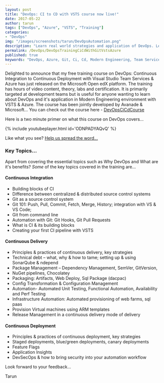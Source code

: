 ```yaml
---
layout: post
title: "DevOps: CI to CD with VSTS course now live!"
date: 2017-05-22
author: tarun
tags: ["DevOps", "Azure", "VSTS", "Training"]
categories:
- "DevOps"
img: "/images/screenshots/tarun/DevOpsAutomation.png"
description: "Learn real world strategies and application of DevOps. Learn how to use apply modern engineering practices with Azure & VSTS to go from Continuous Integration to Continuous Delivery to Continuous Deployment!"
permalink: /DevOps/DevOpsTrainingCiCdWithGitVstsAzure
published: true
keywords: "DevOps, Azure, Git, Ci, Cd, Modern Engineering, Team Services, SemVersion, GitFlow, GitVersion, NuGet, Chocolatey, PackageManagement, ARM, ResourceGroup, AzureDevTestLabs, Release Management, Build Automation"
---
```

Delighted to announce that my free training course on DevOps: Continuous Integration to Continuous Deployment with Visual Studio Team Services & Azure has just released on the Microsoft Open edX platform. The training has hours of video content, theory, labs and certification. It is primarily targeted at development teams but is useful for anyone wanting to learn about DevOps and it's application in Modern Engineering environment with VSTS & Azure. The course has been jointly developed by Avanade & Microsoft... You can check out the course here - [DevOpsCiCdCourse](http://bit.ly/DevOpsCiCdInfo)
<!--more--> 

Here is a two minute primer on what this course on DevOps covers...

{% include youtubeplayer.html id='ODNPADYAQvQ' %}

Like what you see? <a target="_blank" href="https://ctt.ec/JCU4x">Help us spread the word...</a>

### Key Topics...
Apart from covering the essential topics such as Why DevOps and What are it's benefits? *Some* of the key topics covered in the training are...

#### Continuous Integration
- Building blocks of CI
- Difference between centralized & distributed source control systems
- Git as a source control system
- Git 101: Push, Pull, Commit, Fetch, Merge, History; integration with VS & VS Code; 
- Git from command line 
- Automation with Git: Git Hooks, Git Pull Requests
- What is CI & its building blocks
- Creating your first CI pipeline with VSTS

#### Continuous Delivery
- Principles & practices of continuous delivery, key strategies 
- Technical debt – what, why & how to tame; setting up & using SonarQube & ndepend
- Package Management – Dependency Management, SemVer, GitVersion, 
- NuGet pipelines, Chocolatey
- Packaging: Artifacts, Web Deploy, Sql Package (dacpac)
- Config Transformation & Configuration Management
- Automation- Automated Unit Testing, Functional Automation, Availability and Perf Testing
- Infrastructure Automation: Automated provisioning of web farms, sql paas 
- Provision Virtual machines using ARM templates
- Release Management in a continuous delivery mode of delivery

#### Continuous Deployment
- Principles & practices of continuous deployment, key strategies
- Staged deployments, blue/green deployments, canary deployments
- Feature Flags
- Application Insights
- DevSecOps & how to bring security into your automation workflow

Look forward to your feedback...

Tarun